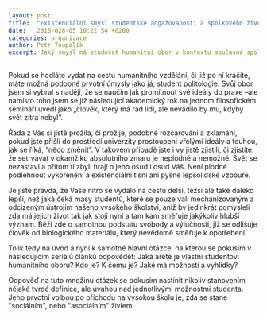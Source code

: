 ```yaml
---
layout: post
title:  "Existenciální smysl studentské angažovanosti a spolkového života"
date:   2018-028-05 10:22:54 +0200
categories: organizace
author: Petr Ťoupalík
excerpt: Jaký smysl má studovat humanitní obor v kontextu současné společnosti, současné univerzity, vlastního života...? A jak k jeho hledání a naplňování (ne)pomáhají studentské spolky?
---
```


Pokud se hodláte vydat na cestu humanitního vzdělání, či již po ní kráčíte, máte možná podobné prvotní úmysly jako já, student politologie. Svůj obor jsem si vybral s nadějí, že se naučím jak promítnout své ideály do praxe –ale namísto toho jsem se již následující akademický rok na jednom filosofickém semináři uvedl jako „člověk, který má rád lidi, ale nevadilo by mu, kdyby svět zítra nebyl“.

Řada z Vás si jistě prožila, či prožije, podobné rozčarování a zklamání, pokud jste přišli do prostředí univerzity prostoupeni vřelými ideály a touhou, jak se říká, “něco změnit”. V takovém případě jste i vy jistě zjistili, či zjistíte, že setrvávat v okamžiku absolutního zmaru je neplodné a nemožné. Svět se nezastaví a přitom ti zbylí hrají o jeho osud i osud Váš.
Není plodné podlehnout vykořenění a existenciální tísni ani pyšné lepšolidské vzpouře.

Je jistě pravda, že Vaše nitro se vydalo na cestu delší, těžší ale také daleko lepší, než jaká čeká masy studentů, které se pouze valí mechanizovaným a odcizeným ústrojím našeho vysokého školství, aniž by jedinkrát pomysleli zda má jejich život tak jak stojí nyní a tam kam směřuje jakýkoliv hlubší význam.
Běží zde o samotnou podstatu svobody a výlučnosti, jíž se odlišuje člověk od biologického materiálu, který nevědomě směřuje k opotřebení. 

Tolik tedy na úvod a nyní k samotné hlavní otázce, na kterou se pokusím v následujícím seriálů článků odpovědět: Jaká areté je vlastní studentovi humanitního oboru? Kdo je? K čemu je? Jaké má možnosti a vyhlídky?

Odpověď na tuto množinu otázek se pokusím nastínit nikoliv stanovením nějaké tvrdé definice, ale úvahou nad jednotlivými možnostmi studenta. Jeho prvotní volbou po příchodu na vysokou školu je, zda se stane "sociálním", nebo "asociálním" živlem.
